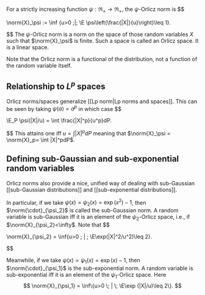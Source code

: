 For a strictly increasing function $\psi: \Re_+\to\Re_+$, the $\psi$-Orlicz norm is 
$$

\norm{X}_\psi := \inf \{u>0 \;|\; \E \psi\left(\frac{|X|}{u}\right)\leq 1\}.

$$
The $\psi$-Orlicz norm is a norm on the space of those random variables $X$ such that $\norm{X}_\psi$ is finite. Such a space is called an Orlicz space. It is a linear space. 

Note that the Orlicz norm is a functional of the distribution, not a function of the random variable itself. 

## Relationship to $L^p$ spaces 

Orlicz norms/spaces generalize [[Lp norm|Lp norms and spaces]]. This can be seen by taking $\psi(a) = a^p$ in which case 
$$

\E_P \psi(|X|/u) = \int \frac{|X|^p}{u^p}dP.

$$
This attains one iff $u = \int |X|^pdP$ meaning that $\norm{X}_\psi = \norm{X}_p= \int |X|^pdP$. 

## Defining sub-Gaussian and sub-exponential random variables 

Orlicz norms also provide a nice, unified way of dealing with sub-Gaussian [[sub-Gaussian distributions]] and [[sub-exponential distributions]].  

In particular, if we take $\psi(x) = \psi_2(x) = \exp(x^2)-1$, then $\norm{\cdot}_{\psi_2}$ is called the sub-Gaussian norm. A random variable is sub-Gaussian iff it is an element of the $\psi_2$-Orlicz space, i.e., if $\norm{X}_{\psi_2}<\infty$. Note that 
$$

\norm{X}_{\psi_2} = \inf\{u>0 \; | \; \E\exp(|X|^2/u^2)\leq 2\}.

$$

Meanwhile, if we take $\psi(x) = \psi_1(x) = \exp(x) -1$, then $\norm{\cdot}_{\psi_1}$ is the sub-exponential norm. A random variable is sub-exponential iff it is an element of the $\psi_1$-Orlicz space. Here
$$
\norm{X}_{\psi_1} = \inf\{u>0 \; | \; \E\exp (|X|/u)\leq 2\}.
$$ 
